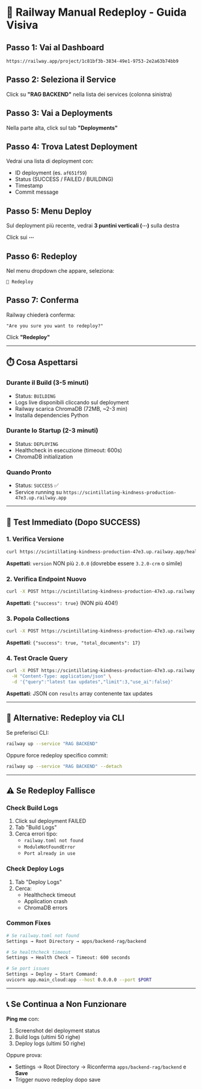 # 🚀 Railway Manual Redeploy - Guida Visiva

## Passo 1: Vai al Dashboard
```
https://railway.app/project/1c81bf3b-3834-49e1-9753-2e2a63b74bb9
```

## Passo 2: Seleziona il Service
Click su **"RAG BACKEND"** nella lista dei services (colonna sinistra)

## Passo 3: Vai a Deployments
Nella parte alta, click sul tab **"Deployments"**

## Passo 4: Trova Latest Deployment
Vedrai una lista di deployment con:
- ID deployment (es. `af651f59`)
- Status (SUCCESS / FAILED / BUILDING)
- Timestamp
- Commit message

## Passo 5: Menu Deploy
Sul deployment più recente, vedrai **3 puntini verticali (⋯)** sulla destra

Click sui **⋯**

## Passo 6: Redeploy
Nel menu dropdown che appare, seleziona:
```
🔄 Redeploy
```

## Passo 7: Conferma
Railway chiederà conferma:
```
"Are you sure you want to redeploy?"
```
Click **"Redeploy"**

---

## ⏱️ Cosa Aspettarsi

### Durante il Build (3-5 minuti)
- Status: `BUILDING`
- Logs live disponibili cliccando sul deployment
- Railway scarica ChromaDB (72MB, ~2-3 min)
- Installa dependencies Python

### Durante lo Startup (2-3 minuti)
- Status: `DEPLOYING`
- Healthcheck in esecuzione (timeout: 600s)
- ChromaDB initialization

### Quando Pronto
- Status: `SUCCESS` ✅
- Service running su `https://scintillating-kindness-production-47e3.up.railway.app`

---

## 🧪 Test Immediato (Dopo SUCCESS)

### 1. Verifica Versione
```bash
curl https://scintillating-kindness-production-47e3.up.railway.app/health
```
**Aspettati**: `version` NON più `2.0.0` (dovrebbe essere `3.2.0-crm` o simile)

### 2. Verifica Endpoint Nuovo
```bash
curl -X POST https://scintillating-kindness-production-47e3.up.railway.app/api/oracle/populate-now
```
**Aspettati**: `{"success": true}` (NON più 404!)

### 3. Popola Collections
```bash
curl -X POST https://scintillating-kindness-production-47e3.up.railway.app/api/oracle/populate-now
```
**Aspettati**: `{"success": true, "total_documents": 17}`

### 4. Test Oracle Query
```bash
curl -X POST https://scintillating-kindness-production-47e3.up.railway.app/api/oracle/query \
  -H "Content-Type: application/json" \
  -d '{"query":"latest tax updates","limit":3,"use_ai":false}'
```
**Aspettati**: JSON con `results` array contenente tax updates

---

## 🔧 Alternative: Redeploy via CLI

Se preferisci CLI:
```bash
railway up --service "RAG BACKEND"
```

Oppure force redeploy specifico commit:
```bash
railway up --service "RAG BACKEND" --detach
```

---

## ⚠️ Se Redeploy Fallisce

### Check Build Logs
1. Click sul deployment FAILED
2. Tab "Build Logs"
3. Cerca errori tipo:
   - `railway.toml not found`
   - `ModuleNotFoundError`
   - `Port already in use`

### Check Deploy Logs
1. Tab "Deploy Logs"
2. Cerca:
   - Healthcheck timeout
   - Application crash
   - ChromaDB errors

### Common Fixes
```bash
# Se railway.toml not found
Settings → Root Directory → apps/backend-rag/backend

# Se healthcheck timeout
Settings → Health Check → Timeout: 600 seconds

# Se port issues
Settings → Deploy → Start Command:
uvicorn app.main_cloud:app --host 0.0.0.0 --port $PORT
```

---

## 📞 Se Continua a Non Funzionare

**Ping me** con:
1. Screenshot del deployment status
2. Build logs (ultimi 50 righe)
3. Deploy logs (ultimi 50 righe)

Oppure prova:
- Settings → Root Directory → Riconferma `apps/backend-rag/backend` e **Save**
- Trigger nuovo redeploy dopo save
